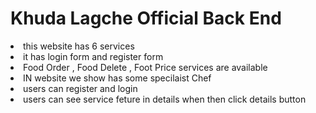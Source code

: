 # Khuda Lagche Official Back End

<li>this website has 6 services</li>
<li>it has login form and register form</li>
<li>Food Order , Food Delete , Foot Price services are available</li>
<li>IN website we show has some specilaist Chef</li>
<li>users can register and login</li>
<li>users can see service feture in details when then click details button</li>
